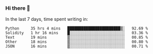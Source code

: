 ### Hi there 👋

In the last 7 days, time spent writing in:

<!--START_SECTION:waka-->
```text
Python     35 hrs 4 mins   ███████████████████████▒░   92.69 % 
Solidity   1 hr 16 mins    █░░░░░░░░░░░░░░░░░░░░░░░░   03.36 % 
Text       19 mins         ▒░░░░░░░░░░░░░░░░░░░░░░░░   00.85 % 
Other      18 mins         ▒░░░░░░░░░░░░░░░░░░░░░░░░   00.80 % 
JSON       16 mins         ▒░░░░░░░░░░░░░░░░░░░░░░░░   00.71 % 
```
<!--END_SECTION:waka-->
<!--
**jimtje/jimtje** is a ✨ _special_ ✨ repository because its `README.md` (this file) appears on your GitHub profile.


Here are some ideas to get you started:

- 🔭 I’m currently working on ...
- 🌱 I’m currently learning ...
- 👯 I’m looking to collaborate on ...
- 🤔 I’m looking for help with ...
- 💬 Ask me about ...
- 📫 How to reach me: ...
- 😄 Pronouns: ...
- ⚡ Fun fact: ...
-->
